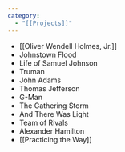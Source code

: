 ```yaml
---
category:
  - "[[Projects]]"
---
```

- [[Oliver Wendell Holmes, Jr.]]
- Johnstown Flood
- Life of Samuel Johnson
- Truman
- John Adams
- Thomas Jefferson
- G-Man
- The Gathering Storm
- And There Was Light
- Team of Rivals
- Alexander Hamilton
- [[Practicing the Way]]